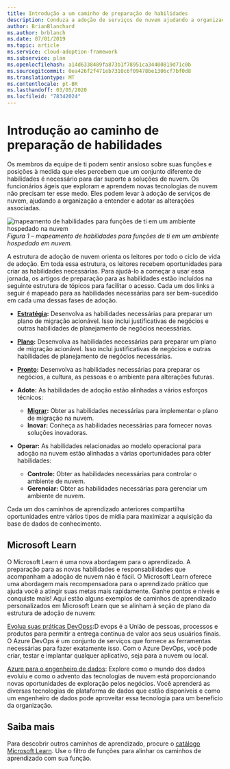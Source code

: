 ```yaml
---
title: Introdução a um caminho de preparação de habilidades
description: Conduza a adoção de serviços de nuvem ajudando a organização a entender e adotar as alterações associadas, introdução ao caminho de prontidão de habilidades.
author: BrianBlanchard
ms.author: brblanch
ms.date: 07/01/2019
ms.topic: article
ms.service: cloud-adoption-framework
ms.subservice: plan
ms.openlocfilehash: a14d6338489fa873b1f78951ca34400819d71c0b
ms.sourcegitcommit: 0ea426f2f471eb7310c6f09478be1306cf7bf0d8
ms.translationtype: MT
ms.contentlocale: pt-BR
ms.lasthandoff: 03/05/2020
ms.locfileid: "78342024"
---
```

# <a name="getting-started-on-a-skills-readiness-path"></a>Introdução ao caminho de preparação de habilidades

Os membros da equipe de ti podem sentir ansioso sobre suas funções e posições à medida que eles percebem que um conjunto diferente de habilidades é necessário para dar suporte a soluções de nuvem. Os funcionários ágeis que exploram e aprendem novas tecnologias de nuvem não precisam ter esse medo. Eles podem levar à adoção de serviços de nuvem, ajudando a organização a entender e adotar as alterações associadas.

![mapeamento de habilidades para funções de ti em um ambiente hospedado na nuvem](../_images/skills-guidance.png)
*Figura 1 – mapeamento de habilidades para funções de ti em um ambiente hospedado em nuvem.*

A estrutura de adoção de nuvem orienta os leitores por todo o ciclo de vida de adoção. Em toda essa estrutura, os leitores recebem oportunidades para criar as habilidades necessárias. Para ajudá-lo a começar a usar essa jornada, os artigos de preparação para as habilidades estão incluídos na seguinte estrutura de tópicos para facilitar o acesso. Cada um dos links a seguir é mapeado para as habilidades necessárias para ser bem-sucedido em cada uma dessas fases de adoção.

- **[Estratégia](../strategy/suggested-skills.md):** Desenvolva as habilidades necessárias para preparar um plano de migração acionável. Isso inclui justificativas de negócios e outras habilidades de planejamento de negócios necessárias.
- **[Plano](./suggested-skills.md):** Desenvolva as habilidades necessárias para preparar um plano de migração acionável. Isso inclui justificativas de negócios e outras habilidades de planejamento de negócios necessárias.
- **[Pronto](../ready/suggested-skills.md):** Desenvolva as habilidades necessárias para preparar os negócios, a cultura, as pessoas e o ambiente para alterações futuras.

- **Adote:** As habilidades de adoção estão alinhadas a vários esforços técnicos:
  - **[Migrar](../migrate/expanded-scope/suggested-skills.md):** Obter as habilidades necessárias para implementar o plano de migração na nuvem.
  - **Inovar:** Conheça as habilidades necessárias para fornecer novas soluções inovadoras.

- **Operar:** As habilidades relacionadas ao modelo operacional para adoção na nuvem estão alinhadas a várias oportunidades para obter habilidades:
  - **Controle:** Obter as habilidades necessárias para controlar o ambiente de nuvem.
  - **Gerenciar:** Obter as habilidades necessárias para gerenciar um ambiente de nuvem.

Cada um dos caminhos de aprendizado anteriores compartilha oportunidades entre vários tipos de mídia para maximizar a aquisição da base de dados de conhecimento.

## <a name="microsoft-learn"></a>Microsoft Learn

O Microsoft Learn é uma nova abordagem para o aprendizado. A preparação para as novas habilidades e responsabilidades que acompanham a adoção de nuvem não é fácil. O Microsoft Learn oferece uma abordagem mais recompensadora para o aprendizado prático que ajuda você a atingir suas metas mais rapidamente. Ganhe pontos e níveis e conquiste mais!
Aqui estão alguns exemplos de caminhos de aprendizado personalizados em Microsoft Learn que se alinham à seção de plano da estrutura de adoção de nuvem:

[Evolua suas práticas DevOpss](https://docs.microsoft.com/learn/paths/evolve-your-devops-practices):D evops é a União de pessoas, processos e produtos para permitir a entrega contínua de valor aos seus usuários finais. O Azure DevOps é um conjunto de serviços que fornece as ferramentas necessárias para fazer exatamente isso. Com o Azure DevOps, você pode criar, testar e implantar qualquer aplicativo, seja para a nuvem ou local.

[Azure para o engenheiro de dados](https://docs.microsoft.com/learn/paths/azure-for-the-data-engineer): Explore como o mundo dos dados evoluiu e como o advento das tecnologias de nuvem está proporcionando novas oportunidades de exploração pelos negócios. Você aprenderá as diversas tecnologias de plataforma de dados que estão disponíveis e como um engenheiro de dados pode aproveitar essa tecnologia para um benefício da organização.

## <a name="learn-more"></a>Saiba mais

Para descobrir outros caminhos de aprendizado, procure o [catálogo Microsoft Learn](https://docs.microsoft.com/learn/browse). Use o filtro de funções para alinhar os caminhos de aprendizado com sua função.
